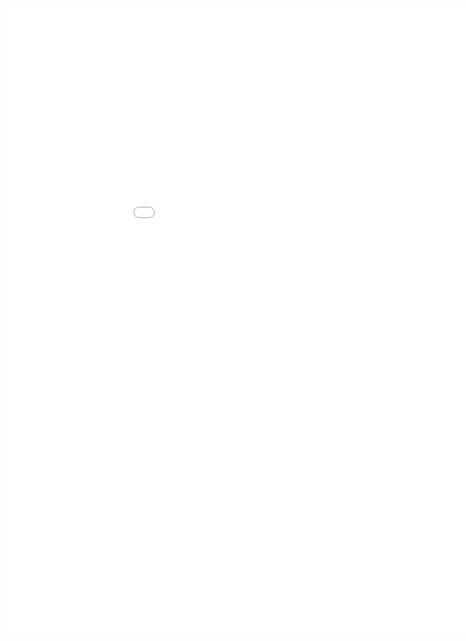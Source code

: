 <embed src="[http://example.com/the.pdf](https://github.com/Luna-McBride/School_Work/blob/master/Grad/CSCI-5576-High-Preformance-Scientific-Computing/Lab4/HPSC_Lab4.pdf)" width="1000" height="1000" 
 type="application/pdf">

